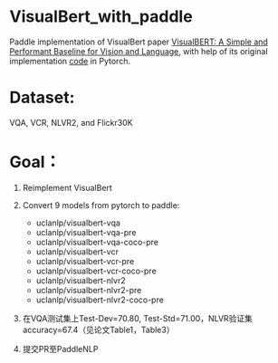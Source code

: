 # VisualBert_with_paddle
Paddle implementation of VisualBert paper [VisualBERT: A Simple and Performant Baseline for Vision and Language](https://arxiv.org/pdf/1908.03557.pdf), with help of its original implementation [code](https://github.com/huggingface/transformers/tree/master/src/transformers/models/visual_bert) in Pytorch.

# Dataset:
VQA, VCR, NLVR2, and Flickr30K

# Goal：
1. Reimplement VisualBert
2. Convert 9 models from pytorch to paddle:
    - uclanlp/visualbert-vqa
    - uclanlp/visualbert-vqa-pre
    - uclanlp/visualbert-vqa-coco-pre
    - uclanlp/visualbert-vcr
    - uclanlp/visualbert-vcr-pre 
    - uclanlp/visualbert-vcr-coco-pre
    - uclanlp/visualbert-nlvr2
    - uclanlp/visualbert-nlvr2-pre
    - uclanlp/visualbert-nlvr2-coco-pre

3. 在VQA测试集上Test-Dev=70.80, Test-Std=71.00，NLVR验证集accuracy=67.4（见论文Table1，Table3）
4. 提交PR至PaddleNLP
